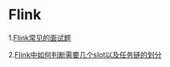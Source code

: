 # Flink

1.[Flink常见的面试题](Flink/Flink常见的面试题.md)

2.[Flink中如何判断需要几个slot以及任务链的划分](Flink/Flink中如何判断需要几个slot以及任务链的划分.md)